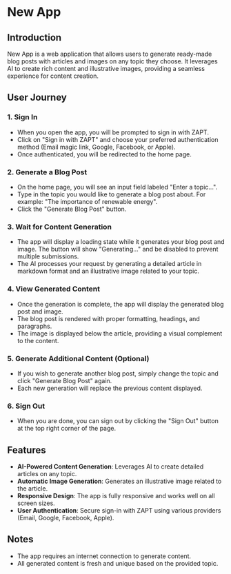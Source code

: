 # New App

## Introduction

New App is a web application that allows users to generate ready-made blog posts with articles and images on any topic they choose. It leverages AI to create rich content and illustrative images, providing a seamless experience for content creation.

## User Journey

### 1. Sign In

- When you open the app, you will be prompted to sign in with ZAPT.
- Click on "Sign in with ZAPT" and choose your preferred authentication method (Email magic link, Google, Facebook, or Apple).
- Once authenticated, you will be redirected to the home page.

### 2. Generate a Blog Post

- On the home page, you will see an input field labeled "Enter a topic...".
- Type in the topic you would like to generate a blog post about. For example: "The importance of renewable energy".
- Click the "Generate Blog Post" button.

### 3. Wait for Content Generation

- The app will display a loading state while it generates your blog post and image. The button will show "Generating..." and be disabled to prevent multiple submissions.
- The AI processes your request by generating a detailed article in markdown format and an illustrative image related to your topic.

### 4. View Generated Content

- Once the generation is complete, the app will display the generated blog post and image.
- The blog post is rendered with proper formatting, headings, and paragraphs.
- The image is displayed below the article, providing a visual complement to the content.

### 5. Generate Additional Content (Optional)

- If you wish to generate another blog post, simply change the topic and click "Generate Blog Post" again.
- Each new generation will replace the previous content displayed.

### 6. Sign Out

- When you are done, you can sign out by clicking the "Sign Out" button at the top right corner of the page.

## Features

- **AI-Powered Content Generation**: Leverages AI to create detailed articles on any topic.
- **Automatic Image Generation**: Generates an illustrative image related to the article.
- **Responsive Design**: The app is fully responsive and works well on all screen sizes.
- **User Authentication**: Secure sign-in with ZAPT using various providers (Email, Google, Facebook, Apple).

## Notes

- The app requires an internet connection to generate content.
- All generated content is fresh and unique based on the provided topic.
